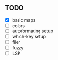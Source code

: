

## TODO

- [x] basic maps
- [ ] colors
- [ ] autoformating setup
- [ ] which-key setup
- [ ] filer
- [ ] fuzzy
- [ ] LSP

